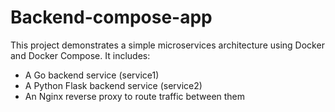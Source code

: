 # Backend-compose-app
This project demonstrates a simple microservices architecture using Docker and Docker Compose. It includes:

- A Go backend service (service1)
- A Python Flask backend service (service2)
- An Nginx reverse proxy to route traffic between them


